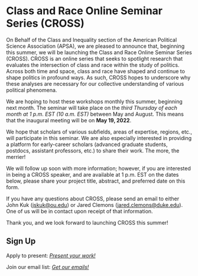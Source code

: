# Class and Race Online Seminar Series (CROSS)

On Behalf of the Class and Inequality section of the American Political Science Association (APSA), we are pleased to announce that, beginning this summer, we will be launching the Class and Race Online Seminar Series (CROSS). CROSS is an online series that seeks to spotlight research that evaluates the intersection of class and race within the study of politics. Across both time and space, class and race have shaped and continue to shape politics in profound ways. As such, CROSS hopes to underscore why these analyses are necessary for our collective understanding of various political phenomena.

We are hoping to host these workshops monthly this summer, beginning next month. The seminar will take place on the *third Thursday of each month at 1 p.m. EST (10 a.m. EST)* between May and August. This means that the inaugural meeting will be on **May 19, 2022**.

We hope that scholars of various subfields, areas of expertise, regions, etc., will participate in this seminar. We are also especially interested in providing a platform for early-career scholars (advanced graduate students, postdocs, assistant professors, etc.) to share their work. The more, the merrier!

We will follow up soon with more information; however, if you are interested in being a CROSS speaker, and are available at 1 p.m. EST on the dates below, please share your project title, abstract, and preferred date on this form. 

If you have any questions about CROSS, please send an email to either John Kuk (jskuk@ou.edu) or Jared Clemons (jared.clemons@duke.edu). One of us will be in contact upon receipt of that information.

Thank you, and we look forward to launching CROSS this summer!

## Sign Up
Apply to present: [*Present your work!*](https://forms.gle/jwcLXcLBnsQzL4MZ9)

Join our email list: [*Get our emails!*](https://forms.gle/fCvUJ42AdVq3DZ4V6)
